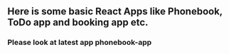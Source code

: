 ## Here is some basic React Apps like Phonebook, ToDo app and booking app etc.
### Please look at latest app phonebook-app
